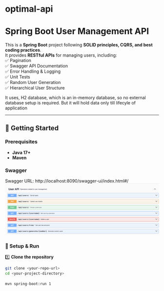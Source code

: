 # optimal-api
# Spring Boot User Management API  

This is a **Spring Boot** project following **SOLID principles, CQRS, and best coding practices**.  
It provides **RESTful APIs** for managing users, including:  
✅ Pagination  
✅ Swagger API Documentation  
✅ Error Handling & Logging  
✅ Unit Tests  
✅ Random User Generation  
✅ Hierarchical User Structure  

It uses, H2 database, which is an in-memory database, so no external database setup is required. But it will hold data only till lifecyle of application

---

## 🚀 Getting Started  

### Prerequisites  
- **Java 17+**  
- **Maven**

### Swagger
Swagger URL: http://localhost:8090/swagger-ui/index.html#/
![Project Logo](images/swagger.png)

### 🔧 Setup & Run  

1️⃣ **Clone the repository**  
   ```sh
   git clone <your-repo-url>
   cd <your-project-directory>

mvn spring-boot:run 1️



